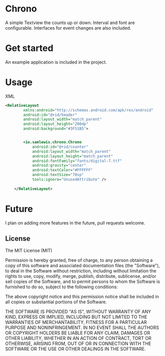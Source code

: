 # Chrono

A simple Textview the counts up or down. Interval and font are configurable. Interfaces for event changes are also included.

# Get started
An example application is included in the project.

# Usage
XML
```xml
<RelativeLayout
        xmlns:android="http://schemas.android.com/apk/res/android"
        android:id="@+id/header"
        android:layout_width="match_parent"
        android:layout_height="200dp"
        android:background="#3F51B5">


        <io.samlewis.chrono.Chrono
            android:id="@+id/counter"
            android:layout_width="match_parent"
            android:layout_height="match_parent"
            android:fontFamily="fonts/digital-7.ttf"
            android:gravity="center"
            android:textColor="#FFFFFF"
            android:textSize="70sp"
            tools:ignore="UnusedAttribute" />
            
    </RelativeLayout>
```
# Future
I plan on adding more features in the future, pull requests welcome.

License
--------
The MIT License (MIT)

Permission is hereby granted, free of charge, to any person obtaining a copy of this software and associated documentation files (the "Software"), to deal in the Software without restriction, including without limitation the rights to use, copy, modify, merge, publish, distribute, sublicense, and/or sell copies of the Software, and to permit persons to whom the Software is furnished to do so, subject to the following conditions:

The above copyright notice and this permission notice shall be included in all copies or substantial portions of the Software.

THE SOFTWARE IS PROVIDED "AS IS", WITHOUT WARRANTY OF ANY KIND, EXPRESS OR IMPLIED, INCLUDING BUT NOT LIMITED TO THE WARRANTIES OF MERCHANTABILITY, FITNESS FOR A PARTICULAR PURPOSE AND NONINFRINGEMENT. IN NO EVENT SHALL THE AUTHORS OR COPYRIGHT HOLDERS BE LIABLE FOR ANY CLAIM, DAMAGES OR OTHER LIABILITY, WHETHER IN AN ACTION OF CONTRACT, TORT OR OTHERWISE, ARISING FROM, OUT OF OR IN CONNECTION WITH THE SOFTWARE OR THE USE OR OTHER DEALINGS IN THE SOFTWARE.
